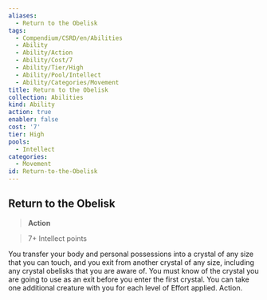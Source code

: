 ```yaml
---
aliases:
  - Return to the Obelisk
tags:
  - Compendium/CSRD/en/Abilities
  - Ability
  - Ability/Action
  - Ability/Cost/7
  - Ability/Tier/High
  - Ability/Pool/Intellect
  - Ability/Categories/Movement
title: Return to the Obelisk
collection: Abilities
kind: Ability
action: true
enabler: false
cost: '7'
tier: High
pools:
  - Intellect
categories:
  - Movement
id: Return-to-the-Obelisk
---
```

## Return to the Obelisk    
>**Action**    
>7+ Intellect points  
    
You transfer your body and personal possessions into a crystal of any size that you can touch, and you exit from another crystal of any size, including any crystal obelisks that you are aware of. You must know of the crystal you are going to use as an exit before you enter the first crystal. You can take one additional creature with you for each level of Effort applied. Action.
